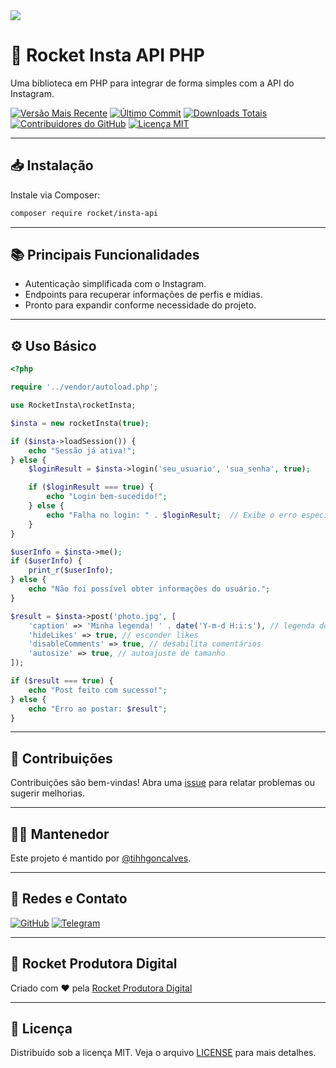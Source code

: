 <img src="https://raw.githubusercontent.com/filipedeschamps/rss-feed-emitter/master/content/logo.gif">

# 🚀 Rocket Insta API PHP

Uma biblioteca em PHP para integrar de forma simples com a API do Instagram.

[![Versão Mais Recente](https://img.shields.io/github/release/tihhgoncalves/rocket-insta-api-php.svg?style=flat)]()
[![Último Commit](https://img.shields.io/github/last-commit/tihhgoncalves/rocket-insta-api-php.svg?style=flat)]()
[![Downloads Totais](https://img.shields.io/packagist/dt/rocket/insta-api.svg?style=flat)](https://packagist.org/packages/rocket/insta-api)
[![Contribuidores do GitHub](https://img.shields.io/github/contributors/tihhgoncalves/rocket-insta-api-php.svg?style=flat)]()
[![Licença MIT](https://img.shields.io/badge/Licença-MIT-yellow.svg)](https://opensource.org/licenses/)

---

## 📥 Instalação

Instale via Composer:

```sh
composer require rocket/insta-api
```

---

## 📚 Principais Funcionalidades

- Autenticação simplificada com o Instagram.
- Endpoints para recuperar informações de perfis e mídias.
- Pronto para expandir conforme necessidade do projeto.

---

## ⚙️ Uso Básico

```php
<?php

require '../vendor/autoload.php';

use RocketInsta\rocketInsta;

$insta = new rocketInsta(true);

if ($insta->loadSession()) {
    echo "Sessão já ativa!";
} else {
    $loginResult = $insta->login('seu_usuario', 'sua_senha', true);

    if ($loginResult === true) {
        echo "Login bem-sucedido!";
    } else {
        echo "Falha no login: " . $loginResult;  // Exibe o erro específico
    }
}

$userInfo = $insta->me();
if ($userInfo) {
    print_r($userInfo);
} else {
    echo "Não foi possível obter informações do usuário.";
}

$result = $insta->post('photo.jpg', [
    'caption' => 'Minha legenda! ' . date('Y-m-d H:i:s'), // legenda do post
    'hideLikes' => true, // esconder likes
    'disableComments' => true, // desabilita comentários
    'autosize' => true, // autoajuste de tamanho
]);

if ($result === true) {
    echo "Post feito com sucesso!";
} else {
    echo "Erro ao postar: $result";
}
```

---

## 🙌 Contribuições

Contribuições são bem-vindas! Abra uma [issue](https://github.com/tihhgoncalves/rocket-insta-api-php/issues) para relatar problemas ou sugerir melhorias.

---

## 👨‍💻 Mantenedor

Este projeto é mantido por [@tihhgoncalves](https://github.com/tihhgoncalves).

---

## 🔗 Redes e Contato

[![GitHub](https://img.shields.io/badge/GitHub-181717.svg?style=for-the-badge&logo=GitHub&logoColor=white)](https://github.com/tihhgoncalves)
[![Telegram](https://img.shields.io/badge/Telegram-26A5E4.svg?style=for-the-badge&logo=Telegram&logoColor=white)](https://t.me/tihhgoncalves)

---

## 🚀 Rocket Produtora Digital

Criado com ♥ pela [Rocket Produtora Digital](https://www.produtorarocket.com)


---

## 📄 Licença

Distribuído sob a licença MIT. Veja o arquivo [LICENSE](LICENSE) para mais detalhes.

